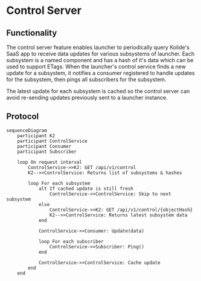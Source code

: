 # Control Server

## Functionality

The control server feature enables launcher to periodically query Kolide's SaaS app to receive
data updates for various subsystems of launcher. Each subsystem is a named component and has a hash
of it's data which can be used to support ETags. When the launcher's control service finds a new
update for a subsystem, it notifies a consumer registered to handle updates for the subsystem, then pings all subscribers for the subsystem.

The latest update for each subsystem is cached so the control server can avoid re-sending updates
previously sent to a launcher instance.


## Protocol

```mermaid
sequenceDiagram
    participant K2
    participant ControlService
    participant Consumer
    participant Subscriber

    loop On request interval
        ControlService->>K2: GET /api/v1/control
        K2-->>ControlService: Returns list of subsystems & hashes

        loop For each subsystem
            alt If cached update is still fresh
                ControlService->>ControlService: Skip to next subsystem
            else
                ControlService->>K2: GET /api/v1/control/{objectHash}
                K2-->>ControlService: Returns latest subsystem data
            end

            ControlService->>Consumer: Update(data)

            loop For each subscriber
                ControlService->>Subscriber: Ping()
            end

            ControlService->>ControlService: Cache update
        end
    end
```